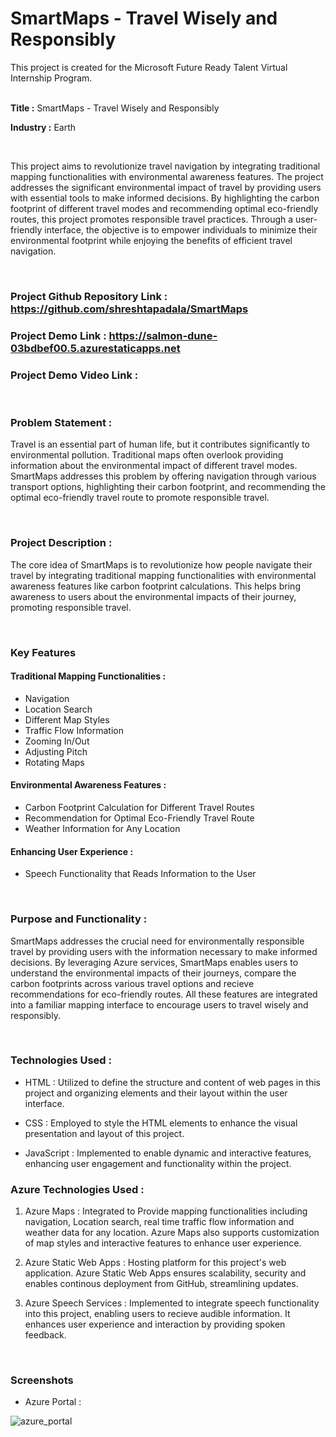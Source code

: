 # SmartMaps - Travel Wisely and Responsibly

This project is created for the Microsoft Future Ready Talent Virtual Internship Program.

<br>
<b>Title :</b> SmartMaps - Travel Wisely and Responsibly

<b>Industry :</b> Earth

<br>

This project aims to revolutionize travel navigation by integrating traditional mapping functionalities with environmental awareness features. The project addresses the significant environmental impact of travel by providing users with essential tools to make informed decisions. By highlighting the carbon footprint of different travel modes and recommending optimal eco-friendly routes, this project promotes responsible travel practices. Through a user-friendly interface, the objective is to empower individuals to minimize their environmental footprint while enjoying the benefits of efficient travel navigation.

<br>

### Project Github Repository Link : https://github.com/shreshtapadala/SmartMaps
### Project Demo Link : https://salmon-dune-03bdbef00.5.azurestaticapps.net
### Project Demo Video Link : 

<br>

### Problem Statement : 
Travel is an essential part of human life, but it contributes significantly to environmental pollution. Traditional maps often overlook providing information about the environmental impact of different travel modes. SmartMaps addresses this problem by offering navigation through various transport options, highlighting their carbon footprint, and recommending the optimal eco-friendly travel route to promote responsible travel.

<br>

### Project Description :
The core idea of SmartMaps is to revolutionize how people navigate their travel by integrating traditional mapping functionalities with environmental awareness features like carbon footprint calculations. This helps bring awareness to users about the environmental impacts of their journey, promoting responsible travel.

<br>

### Key Features

#### Traditional Mapping Functionalities : 
- Navigation
- Location Search
- Different Map Styles
- Traffic Flow Information
- Zooming In/Out
- Adjusting Pitch
- Rotating Maps

#### Environmental Awareness Features :

- Carbon Footprint Calculation for Different Travel Routes
- Recommendation for Optimal Eco-Friendly Travel Route
- Weather Information for Any Location

#### Enhancing User Experience :

- Speech Functionality that Reads Information to the User

<br>

### Purpose and Functionality :
SmartMaps addresses the crucial need for environmentally responsible travel by providing users with the information necessary to make informed decisions. By leveraging Azure services, SmartMaps enables users to understand the environmental impacts of their journeys, compare the carbon footprints across various travel options and recieve recommendations for eco-friendly routes. All these features are integrated into a familiar mapping interface to encourage users to travel wisely and responsibly.

<br>

### Technologies Used : 

- HTML : Utilized to define the structure and content of web pages in this project and organizing elements and their layout within the user interface.

- CSS : Employed to style the HTML elements to enhance the visual presentation and layout of this project.

- JavaScript : Implemented to enable dynamic and interactive features, enhancing user engagement and functionality within the project.


### Azure Technologies Used :

1. Azure Maps : Integrated to Provide mapping functionalities including navigation, Location search, real time traffic flow information and weather data for any location. Azure Maps also supports customization of map styles and interactive features to enhance user experience.

2. Azure Static Web Apps : Hosting platform for this project's web application. Azure Static Web Apps ensures scalability, security and enables continous deployment from GitHub, streamlining updates.

3. Azure Speech Services : Implemented to integrate speech functionality into this project, enabling users to recieve audible information. It enhances user experience and interaction by providing spoken feedback.

<br>

### Screenshots

- Azure Portal :

![azure_portal](https://github.com/shreshtapadala/SmartMaps/assets/109150089/a1b8392e-41e1-46cc-ad84-33a80b60e6c9)

